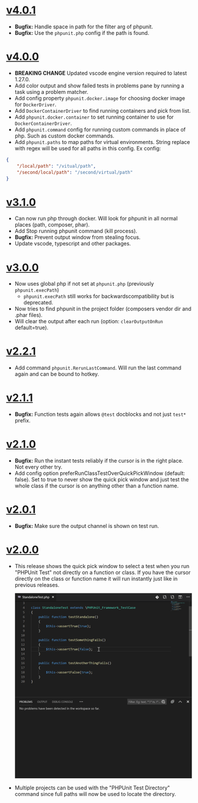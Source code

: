 # [v4.0.1](https://github.com/elonmallin/vscode-phpunit/releases/tag/v4.0.1)
- **Bugfix:** Handle space in path for the filter arg of phpunit.
- **Bugfix:** Use the `phpunit.php` config if the path is found.

# [v4.0.0](https://github.com/elonmallin/vscode-phpunit/releases/tag/v4.0.0)
- **BREAKING CHANGE** Updated vscode engine version required to latest 1.27.0.
- Add color output and show failed tests in problems pane by running a task using a problem matcher.
- Add config property `phpunit.docker.image` for choosing docker image for `DockerDriver`.
- Add `DockerContainerDriver` to find running containers and pick from list.
- Add `phpunit.docker.container` to set running container to use for `DockerContainerDriver`.
- Add `phpunit.command` config for running custom commands in place of php. Such as custom docker commands.
- Add `phpunit.paths` to map paths for virtual environments. String replace with regex will be used for all paths in this config. Ex config:
```json
{
    "/local/path": "/vitual/path",
    "/second/local/path": "/second/virtual/path"
}
```

# [v3.1.0](https://github.com/elonmallin/vscode-phpunit/releases/tag/v3.1.0)
- Can now run php through docker. Will look for phpunit in all normal places (path, composer, phar).
- Add Stop running phpunit command (kill process).
- **Bugfix:** Prevent output window from stealing focus.
- Update vscode, typescript and other packages.

# [v3.0.0](https://github.com/elonmallin/vscode-phpunit/releases/tag/v3.0.0)
- Now uses global php if not set at `phpunit.php` (previously `phpunit.execPath`)
  - `phpunit.execPath` still works for backwardscompatibility but is deprecated.
- Now tries to find phpunit in the project folder (composers vendor dir and .phar files).
- Will clear the output after each run (option: `clearOutputOnRun` default=true).

# [v2.2.1](https://github.com/elonmallin/vscode-phpunit/releases/tag/v2.2.1)
- Add command `phpunit.RerunLastCommand`. Will run the last command again and can be bound to hotkey.

# [v2.1.1](https://github.com/elonmallin/vscode-phpunit/releases/tag/v2.1.1)
- **Bugfix:** Function tests again allows `@test` docblocks and not just `test*` prefix.

# [v2.1.0](https://github.com/elonmallin/vscode-phpunit/releases/tag/v2.1.0)
- **Bugfix:** Run the instant tests reliably if the cursor is in the right place. Not every other try.
- Add config option preferRunClassTestOverQuickPickWindow (default: false). Set to true to never show the quick pick window and just test the whole class if the cursor is on anything other than a function name.

# [v2.0.1](https://github.com/elonmallin/vscode-phpunit/releases/tag/v2.0.1)
- **Bugfix:** Make sure the output channel is shown on test run.

# [v2.0.0](https://github.com/elonmallin/vscode-phpunit/releases/tag/v2.0.0)
- This release shows the quick pick window to select a test when you run "PHPUnit Test" not directly on a function or class. If you have the cursor directly on the class or function name it will run instantly just like in previous releases.

  ![vscode-phpunit-quick-pick](images/vscode-phpunit-quick-pick.gif)

- Multiple projects can be used with the "PHPUnit Test Directory" command since full paths will now be used to locate the directory.